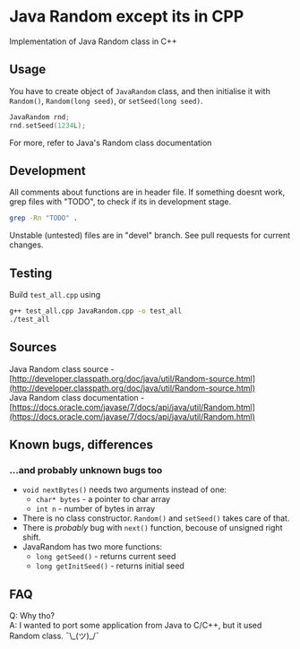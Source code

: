 # Java Random except its in CPP
Implementation of Java Random class in C++

## Usage
You have to create object of ```JavaRandom``` class, and then initialise it with ```Random()```, ```Random(long seed)```, or ```setSeed(long seed)```.

```cpp
JavaRandom rnd;
rnd.setSeed(1234L);
```

For more, refer to Java's Random class documentation

## Development
All comments about functions are in header file. If something doesnt work, grep files with "TODO", to check if its in development stage.

```bash
grep -Rn "TODO" .
```

Unstable (untested) files are in "devel" branch. See pull requests for current changes.

## Testing
Build ```test_all.cpp``` using
```bash
g++ test_all.cpp JavaRandom.cpp -o test_all
./test_all
```

## Sources
Java Random class source - [http://developer.classpath.org/doc/java/util/Random-source.html](http://developer.classpath.org/doc/java/util/Random-source.html)<br />
Java Random class documentation - [https://docs.oracle.com/javase/7/docs/api/java/util/Random.html](https://docs.oracle.com/javase/7/docs/api/java/util/Random.html)

## Known bugs, differences
### ...and probably unknown bugs too
 - ```void nextBytes()``` needs two arguments instead of one:
   - ```char* bytes``` - a pointer to char array
   - ```int n``` - number of bytes in array
 - There is no class constructor. ```Random()``` and ```setSeed()``` takes care of that.
 - There is *probably* bug with ```next()``` function, becouse of unsigned right shift.
 - JavaRandom has two more functions:
   - ```long getSeed()``` - returns current seed
   - ```long getInitSeed()``` - returns initial seed

## FAQ
Q: Why tho?<br />
A: I wanted to port some application from Java to C/C++, but it used Random class. ¯\\\_(ツ)\_/¯
